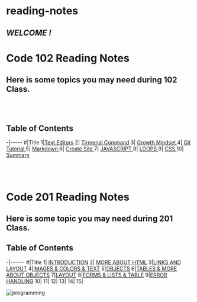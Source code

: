 # reading-notes 


## *WELCOME !* 
# Code 102 Reading Notes
## **Here is some topics you may need during 102 Class.**

<br>
<br>


## **Table of Contents**

-|-----
#|Title
1|[Text Editors](textEditors)
2| [Tirmenal Command](cheat-sheet)
3| [ Growth Mindset ](aboutMe)
4| [ Git Tutorial ](gitTutorial)
5| [ Markdown ](markdown)
6| [ Create Site ](createSite)
7| [ JAVASCRIPT ](aboutJS)
8| [ LOOPS ](loops)
9| [ CSS ](aboutCss)
10| [ Summary ](class-01)

<br>

<br>



# Code 201 Reading Notes
## **Here is some topic you may  need during 201 Class.**

## **Table of Contents**

-|------
#|Title
1| [INTRODUCTION](class-02)
2| [MORE ABOUT HTML](html.md)
3|[LINKS AND LAYOUT](links.md)
4|[IMAGES & COLORS & TEXT](imageAndText)
5|[OBJECTS](objects.md)
6|[TABLES & MORE ABOUT OBJECTS](tables.md)
7|[LAYOUT](layout.md)
8|[FORMS & LISTS & TABLE](FLE.md)
9|[ERROR HANDLING](debugging.md)
10|
11|
12|
13|
14|
15|





![programming](https://media.istockphoto.com/vectors/group-programing-develop-web-and-application-on-cloud-net-work-vector-id524719579?b=1&k=6&m=524719579&s=612x612&w=0&h=fQEGaXtUrc_R6X5TbOeIJxgNJ8JEF_Od410_BjbKCxU=)

